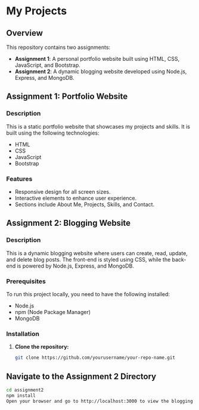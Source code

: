 # My Projects

## Overview
This repository contains two assignments:

- **Assignment 1**: A personal portfolio website built using HTML, CSS, JavaScript, and Bootstrap.
- **Assignment 2**: A dynamic blogging website developed using Node.js, Express, and MongoDB.

## Assignment 1: Portfolio Website

### Description
This is a static portfolio website that showcases my projects and skills. It is built using the following technologies:

- HTML
- CSS
- JavaScript
- Bootstrap

### Features
- Responsive design for all screen sizes.
- Interactive elements to enhance user experience.
- Sections include About Me, Projects, Skills, and Contact.

## Assignment 2: Blogging Website

### Description
This is a dynamic blogging website where users can create, read, update, and delete blog posts. The front-end is styled using CSS, while the back-end is powered by Node.js, Express, and MongoDB.

### Prerequisites
To run this project locally, you need to have the following installed:

- Node.js
- npm (Node Package Manager)
- MongoDB

### Installation

1. **Clone the repository:**
   ```bash
   git clone https://github.com/yourusername/your-repo-name.git
## Navigate to the Assignment 2 Directory

```bash
cd assignment2
npm install
Open your browser and go to http://localhost:3000 to view the blogging website.
